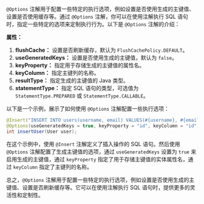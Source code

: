 `@Options` 注解用于配置一些特定的执行选项，例如设置是否使用生成的主键值、设置是否使用缓存等。通过 `@Options` 注解，你可以在使用注解执行 SQL 语句时，指定一些特定的选项来定制执行行为。以下是 `@Options` 注解的介绍：

**属性：**

1. **flushCache：** 设置是否刷新缓存，默认为 `FlushCachePolicy.DEFAULT`。
2. **useGeneratedKeys：** 设置是否使用生成的主键值，默认为 `false`。
3. **keyProperty：** 指定用于存储生成的主键值的属性名。
4. **keyColumn：** 指定主键列的名称。
5. **resultType：** 指定生成的主键值的 Java 类型。
6. **statementType：** 指定 SQL 语句的类型，可选值为 `StatementType.PREPARED` 或 `StatementType.CALLABLE`。

以下是一个示例，展示了如何使用 `@Options` 注解配置一些执行选项：

```java
@Insert("INSERT INTO users(username, email) VALUES(#{username}, #{email})")
@Options(useGeneratedKeys = true, keyProperty = "id", keyColumn = "id")
int insertUser(User user);
```

在这个示例中，使用 `@Insert` 注解定义了插入操作的 SQL 语句。然后使用 `@Options` 注解配置了生成主键值的选项，通过 `useGeneratedKeys` 设置为 `true` 来启用生成的主键值，通过 `keyProperty` 指定了用于存储主键值的实体属性名，通过 `keyColumn` 指定了主键列的名称。

总之，`@Options` 注解用于配置一些特定的执行选项，例如设置是否使用生成的主键值、设置是否刷新缓存等。它可以在使用注解执行 SQL 语句时，提供更多的灵活性和定制性。
